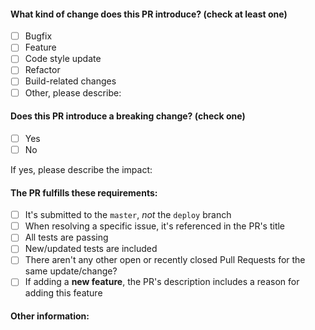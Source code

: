 <!-- PULL REQUEST TEMPLATE -->
<!-- (Update "[ ]" to "[x]" to check a box) -->

#### **What kind of change does this PR introduce?** (check at least one)

- [ ] Bugfix
- [ ] Feature
- [ ] Code style update
- [ ] Refactor
- [ ] Build-related changes
- [ ] Other, please describe:

#### **Does this PR introduce a breaking change?** (check one)

- [ ] Yes
- [ ] No

If yes, please describe the impact:

#### **The PR fulfills these requirements:**

- [ ] It's submitted to the `master`, _not_ the `deploy` branch
- [ ] When resolving a specific issue, it's referenced in the PR's title
- [ ] All tests are passing
- [ ] New/updated tests are included
- [ ] There aren't any other open or recently closed Pull Requests for the same update/change?
- [ ] If adding a **new feature**, the PR's description includes a reason for adding this feature

#### **Other information:**
